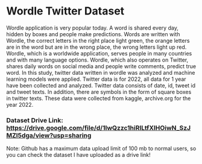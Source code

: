 # Wordle Twitter Dataset 

Wordle application is very popular today. A word is shared every day, hidden by boxes and people make predictions. Words are written with Wordle, the correct letters in the right place light green, the orange letters are in the word but are in the wrong place, the wrong letters light up red. Wordle, which is a worldwide application, serves people in many countries and with many language options. Wordle, which also operates on Twitter, shares daily words on social media and people write comments, predict true word. In this study, twitter data written in wordle was analyzed and machine learning models were applied. Twitter data is for 2022, all data for 1 year have been collected and analyzed. Twitter data consists of date, id, tweet id and tweet texts. In addition, there are symbols in the form of square boxes in twitter texts. These data were collected from kaggle, archive.org for the year 2022. 
### Dataset Drive Link: https://drive.google.com/file/d/1lwQzzc1hiRILtfXIHOiwN_SzJMZl5dga/view?usp=sharing 
Note: Github has a maximum data upload limit of 100 mb to normal users, so you can check the dataset I have uploaded as a drive link!
